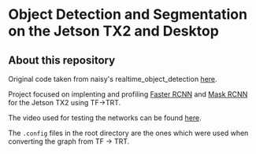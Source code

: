 # Object Detection and Segmentation on the Jetson TX2 and Desktop

## About this repository
Original code taken from naisy's realtime_object_detection [here](https://github.com/naisy/realtime_object_detection). 

 
Project focused on implenting and profiling [Faster RCNN](https://arxiv.org/pdf/1506.01497.pdf) and [Mask RCNN](https://arxiv.org/pdf/1703.06870.pdf) for the Jetson TX2 using TF->TRT.

The video used for testing the networks can be found [here](https://www.videvo.net/video/los-angeles-busy-freeway/5130/).

<!---Videos of the results from both the desktop and Jetson TX2 implementation can be found [here](https://www.dropbox.com/sh/9ldl26pslppua2x/AADdtbk6nDuQsqumnQv0KvJYa?dl=0) along with the report to go along with this project.-->

The `.config` files in the root directory are the ones which were used when converting the graph from TF -> TRT.
